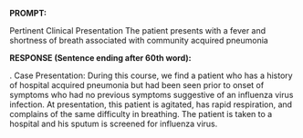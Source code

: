 **PROMPT:**

Pertinent Clinical Presentation  The patient presents with a fever and shortness of breath associated with community acquired pneumonia

**RESPONSE (Sentence ending after 60th word):**

.  Case Presentation: During this course, we find a patient who has a history of hospital acquired pneumonia but had been seen prior to onset of symptoms who had no previous symptoms suggestive of an influenza virus infection. At presentation, this patient is agitated, has rapid respiration, and complains of the same difficulty in breathing. The patient is taken to a hospital and his sputum is screened for influenza virus. 